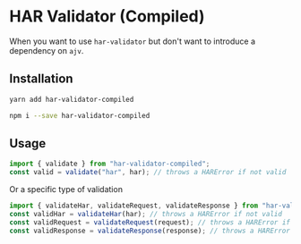 # HAR Validator (Compiled)

When you want to use `har-validator` but don't want to introduce a dependency on `ajv`.

## Installation

```bash
yarn add har-validator-compiled

npm i --save har-validator-compiled
```

## Usage

```typescript
import { validate } from "har-validator-compiled";
const valid = validate("har", har); // throws a HARError if not valid
```

Or a specific type of validation

```typescript
import { validateHar, validateRequest, validateResponse } from "har-validator-compiled";
const validHar = validateHar(har); // throws a HARError if not valid
const validRequest = validateRequest(request); // throws a HARError if not valid
const validResponse = validateResponse(response); // throws a HARError if not valid
```
